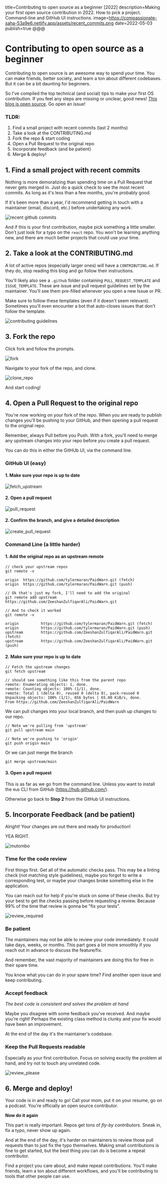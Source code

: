 title=Contributing to open source as a beginner [2022]
description=Making your first open source contribution in 2022. How to pick a project. Command-line and GitHub UI instructions.
image=https://compassionate-saha-53a9e6.netlify.app/assets/recent_commits.png
date=2022-05-03
publish=true
@@@

# Contributing to open source as a beginner

Contributing to open source is an awesome way to spend your time. You can make friends, better society, and learn a ton about different codebases. But it can be a bit daunting for beginners.

So I've compiled the top technical (and social) tips to make your first OS contribution. If you feel any steps are missing or unclear, good news! [This blog is open source](https://github.com/rysolv/markdown_ssg/tree/rysolv). Go open an issue!

### TLDR:

1.  Find a small project with recent commits (last 2 months)
2.  Take a look at the CONTRIBUTING.md
3.  Fork the repo & start coding
4.  Open a Pull Request to the original repo
5.  Incorporate feedback (and be patient)
6.  Merge & deploy!

## 1. Find a small project with recent commits

Nothing is more demoralizing than spending time on a Pull Request that never gets merged in. Just do a quick check to see the most recent commits. As long as it's less than a few months, you're probably good.

If it's been more than a year, I'd recommend getting in touch with a maintainer (email, discord, etc.) before undertaking any work.

![recent github commits](./assets/recent_commits.png)

And if this is your first contribution, maybe pick something a little smaller. Don't just look for a typo on the `react` repo. You won't be learning anything new, and there are much better projects that could use your time.

## 2. Take a look at the CONTRIBUTING.md

A lot of active repos (especially larger ones) will have a `CONTRIBUTING.md`. If they do, stop reading this blog and go follow their instructions.

You'll likely also see a `.github` folder containing `PULL_REQUEST_TEMPLATE` and `ISSUE_TEMPLATE`. These are issue and pull request guidelines set by the maintainer. You'll see them pre-filled whenever you open a new Issue or PR.

Make sure to follow these templates (even if it doesn't seem relevant). Sometimes you'll even encounter a bot that auto-closes issues that don't follow the template.

![contributing guidelines](./assets/contributing_guidelines.png)

## 3. Fork the repo

Click fork and follow the prompts.

![fork](./assets/fork.png)

Navigate to your fork of the repo, and clone.

![clone_repo](./assets/clone_repo.png)

And start coding!

## 4. Open a Pull Request to the original repo

You're now working on your fork of the repo. When you are ready to publish changes you'll be pushing to your GitHub, and then opening a pull request to the original repo.

Remember, always Pull before you Push. With a fork, you'll need to merge any upstream changes into your repo before you create a pull request.

You can do this in either the GitHUb UI, via the command line.

### GitHub UI (easy)

#### 1. Make sure your repo is up to date

![fetch_upstream](./assets/fetch_upstream.png)

#### 2. Open a pull request

![pull_request](./assets/pull_request.png)

#### 2. Confirm the branch, and give a detailed description

![create_pull_request](./assets/create_pull_request.png)

### Command Line (a little harder)

#### 1. Add the original repo as an upstream remote

```
// check your upstream repos
git remote -v

origin  https://github.com/tylermaran/PaidWarn.git (fetch)
origin  https://github.com/tylermaran/PaidWarn.git (push)

// Ok that's just my fork, I'll need to add the original
git remote add upstream https://github.com/ZeeshanZulfiqarAli/PaidWarn.git

// And to check it worked
git remote -v

origin          https://github.com/tylermaran/PaidWarn.git (fetch)
origin          https://github.com/tylermaran/PaidWarn.git (push)
upstream        https://github.com/ZeeshanZulfiqarAli/PaidWarn.git (fetch)
upstream        https://github.com/ZeeshanZulfiqarAli/PaidWarn.git (push)

```

#### 2. Make sure your repo is up to date

```
// Fetch the upstream changes
git fetch upstream

// should see something like this from the parent repo
remote: Enumerating objects: 1, done.
remote: Counting objects: 100% (1/1), done.
remote: Total 1 (delta 0), reused 0 (delta 0), pack-reused 0
Unpacking objects: 100% (1/1), 656 bytes | 65.00 KiB/s, done.
From https://github.com/ZeeshanZulfiqarAli/PaidWarn
```

We can pull changes into your local branch, and then push up changes to our repo.

```
// Note we're pulling from 'upstream'
git pull upstream main

// Note we're pushing to 'origin'
git push origin main
```

Or we can just merge the branch

```
git merge upstream/main
```

#### 3. Open a pull request

This is as far as we go from the command line. Unless you want to install the `Hub` CLI from GitHub (https://hub.github.com/).

Otherwise go back to **Step 2** from the GitHub UI instructions.

## 5. Incorporate Feedback (and be patient)

Alright! Your changes are out there and ready for production!

YEA RIGHT.

![mutombo](./assets/mutombo.gif)

### Time for the code review

First things first. Get all of the automatic checks pass. This may be a linting check (not matching style guidelines), maybe you forgot to write a corresponding test, or maybe your changes broke something else in the application.

You can reach out for help if you're stuck on some of these checks. But try your best to get the checks passing before requesting a review. Because 99% of the time that review is gonna be "fix your tests".

![review_required](./assets/review_required.png)

### Be patient

The maintainers may not be able to review your code immediately. It could take days, weeks, or months. This part goes a lot more smoothly if you reach out in advance to discuss the feature/fix.

And remember, the vast majority of maintainers are doing this for free in their spare time.

You know what you can do in your spare time? Find another open issue and keep contributing.

### Accept feedback

_The best code is consistent and solves the problem at hand_

Maybe you disagree with some feedback you've received. And maybe you're right! Perhaps the existing class method is clunky and your fix would have been an improvement.

At the end of the day it's the maintainer's codebase.

### Keep the Pull Requests readable

Especially as your first contribution. Focus on solving exactly the problem at hand, and try not to touch any unrelated code.

![review_please](./assets/review_please.jpg)

## 6. Merge and deploy!

Your code is in and ready to go! Call your mom, put it on your resume, go on a podcast. You're officially an open source contributor.

**Now do it again**

This part is really important. Repos get tons of _fly-by contributors_. Sneak in, fix a typo, never show up again.

And at the end of the day, it's harder on maintainers to review those pull requests than to just fix the typo themselves. Making small contributions is fine to get started, but the best thing you can do is become a repeat contributor.

Find a project you care about, and make repeat contributions. You'll make friends, learn a ton about different workflows, and you'll be contributing to tools that other people can use.
